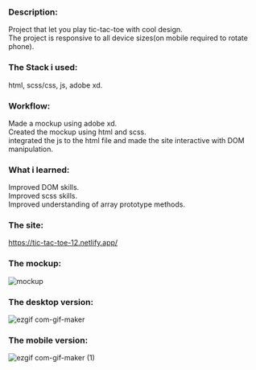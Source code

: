 ### Description:

Project that let you play tic-tac-toe with cool design.  
The project is responsive to all device sizes(on mobile required to rotate phone).

### The Stack i used:

html, scss/css, js, adobe xd.

### Workflow:

Made a mockup using adobe xd.  
Created the mockup using html and scss.  
integrated the js to the html file and made the site interactive with DOM manipulation.

### What i learned:

Improved DOM skills.  
Improved scss skills.  
Improved understanding of array prototype methods.

### The site:

https://tic-tac-toe-12.netlify.app/

### The mockup:

![mockup](https://user-images.githubusercontent.com/73761063/98481835-dba2ea00-2205-11eb-9c94-eaeb4f6b2593.png)

### The desktop version:

![ezgif com-gif-maker](https://user-images.githubusercontent.com/73761063/98482064-66381900-2207-11eb-8ac9-d8b2bd9790e5.gif)

### The mobile version:

![ezgif com-gif-maker (1)](https://user-images.githubusercontent.com/73761063/98482068-69330980-2207-11eb-8666-f2f388f63978.gif)
